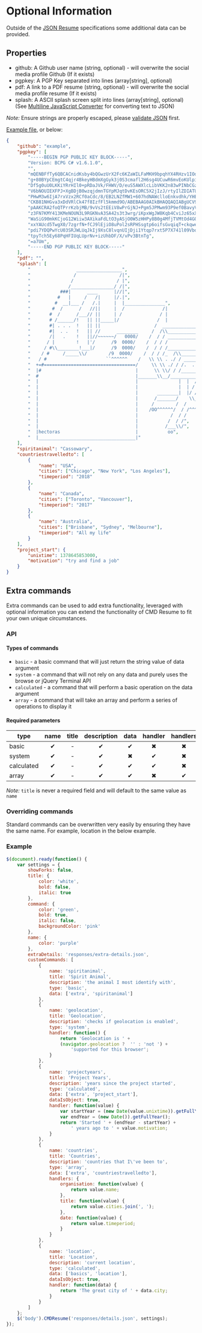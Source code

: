 # Optional Information

Outside of the [JSON Resume][] specifications some
additional data can be provided.

## Properties

- github: A Github user name (string, optional) - will overwrite the social
  media profile Github (If it exists)
- pgpkey: A PGP Key separated into lines (array\[string], optional)
- pdf: A link to a PDF resume (string, optional) - will overwrite the social
  media profile resume (If it exists)
- splash: A ASCII splash screen split into lines (array\[string], optional)
    (See [Multiline JavaScript Converter](https://jsstringconverter.bbody.io/)
    for converting text to JSON)

*Note:* Ensure strings are properly escaped, please
[validate JSON][json lint] first.

[Example file][example], or below:

```json
{
	"github": "example",
	"pgpkey": [
		"-----BEGIN PGP PUBLIC KEY BLOCK-----",
		"Version: BCPG C# v1.6.1.0",
		"",
		"mQENBFfTy6QBCACnidKsby4bQGwzUrX2Fc6KZaWILFaMKH9bpqhYX4RHzv1IOdLD",
		"g+80BYpCEmgtC4qjr4BkeyHBdmXgGyk3j0S3cmafl2H6sg4UCuwR6mvEoKUlpiM8",
		"Df5g0uU0LKKiYRrHIl0+pRDaJVk/FHWV/D/euS5AWXlcLibVKK2n83wPINbCGz1Z",
		"V6bNOUIEXFPJ+XgBDjB0wzqjdmnTGYpMJqtDvKEsORC5X2jIzJ/rtyIlZDIATUGF",
		"PHwM3w6IjA7rxVzx2RCf0aCdc/8/EB2LNZfMW1+607hdNAWclloEnkvdhk/YHEpk",
		"CKB81NHGva3xDdVRlCk47f8IzfFl5kmmd9O/ABEBAAG0AIkBHAQQAQIABgUCV9PL",
		"pAAKCRA2foQTPrrKzbjMB/9vVs2tEEiV8wPrGjNJ+Pgm5JPMwm93P9ef0BavyVtP",
		"z3FN7KMY413KMeNOUN3L9RGKNvA3SA42s3t3wrg/iKpxWgJW8Kqb4CviJz65xX8f",
		"WaSiG90mkKCjoG12Wiiw3AXikaFdLtO3yASjO0W5zHHPy8B0g4MfjTVMtOd4GOfH",
		"xxYAUcd5TwgX0/7zgrfN+fCJ9lEjiO8uPol2sRPHSsgtp6oifsGvqiqT+ckqweD4",
		"pdi7YDQPwYcU03SRJWLUqJkIj9XsC8lvqnUIjDji1Ytqp7rxt5P7X741l09Vbo+s",
		"tpyTch5Ey68PqHFIUqLUprNv+izUhbDF/X/vPv3BtnTg",
		"=a7Um",
		"-----END PGP PUBLIC KEY BLOCK-----"
	],
	"pdf": "",
	"splash": [
		"                 _________________",
		"                /                /|",
		"               /                / |",
		"              /________________/ /|",
		"           ###|      ____      |//|",
		"          #   |     /   /|     |/.|",
		"         #  __|___ /   /.|     |  |_______________",
		"        #  /      /   //||     |  /              /|                  ___",
		"       #  /      /___// ||     | /              / |                 / \\ \\",
		"       # /______/!   || ||_____|/              /  |                /   \\ \\",
		"       #| . . .  !   || ||                    /  _________________/     \\ \\",
		"       #|  . .   !   || //      ________     /  /\\________________  {   /  }",
		"       /|   .    !   ||//~~~~~~/   0000/    /  / / ______________  {   /  /",
		"      / |        !   |'/      /9  0000/    /  / / /             / {   /  /",
		"     / #\\________!___|/      /9  0000/    /  / / /_____________/___  /  /",
		"    / #     /_____\\/        /9  0000/    /  / / /_  /\\_____________\\/  /",
		"   / #                      ``^^^^^^    /   \\ \\ . ./ / ____________   /",
		"  +=#==================================/     \\ \\ ./ / /.  .  .  \\ /  /",
		"  |#                                   |      \\ \\/ / /___________/  /",
		"  #                                    |_______\\__/________________/",
		"  |                                    |               |  |  / /       ",
		"  |                                    |               |  | / /       ",
		"  |                                    |       ________|  |/ /________       ",
		"  |                                    |      /_______/    \\_________/\\       ",
		"  |                                    |     /        /  /           \\ )       ",
		"  |                                    |    /OO^^^^^^/  / /^^^^^^^^^OO\\)       ",
		"  |                                    |            /  / /        ",
		"  |                                    |           /  / /",
		"  |                                    |          /___\\/",
		"  |hectoras                            |           oo",
		"  |____________________________________|"
	],
	"spiritanimal": "Cassowary",
    "countriestravelledto": [
	    {
	        "name": "USA",
	        "cities": ["Chicago", "New York", "Los Angeles"],
	        "timeperiod": "2018"
	    },
	    {
	        "name": "Canada",
	        "cities": ["Toronto", "Vancouver"],
	        "timeperiod": "2017"
	    },
	    {
	        "name": "Australia",
	        "cities": ["Brisbane", "Sydney", "Melbourne"],
	        "timeperiod": "All my life"
	    }
	],
	"project_start": {
		"unixtime": 1378645853000,
		"motivation": "try and find a job"
	}
}
```

## Extra commands

Extra commands can be used to add extra functionality, leveraged with optional
information you can extend the functionality of CMD Resume to fit your own
unique circumstances.

### API
#### Types of commands

- `basic` - a basic command that will just return the string value of data
   argument
- `system` - a command that will not rely on any data and purely uses the
   browse or jQuery Terminal API
- `calculated` - a command that will perform a basic operation on the data
   argument
- `array` - a command that will take an array and perform a series of
   operations to display it

#### Required parameters

| type       | name | title | description | data | handler | handlers |
| ---------- |:----:|:-----:|:-----------:|:----:|:-------:|:--------:|
| basic      | ✔    | -     | ✔           | ✔    | ✖       | ✖        |
| system     | ✔    | -     | ✔           | ✖    | ✔       | ✖        |
| calculated | ✔    | -     | ✔           | ✔    | ✔       | ✖        |
| array      | ✔    | -     | ✔           | ✔    | ✖       | ✔        |

*Note:* `title` is never a required field and will default to the same value as
`name`

### Overriding commands

Standard commands can be overwritten very easily by ensuring they have the same
name. For example, location in the below example.

### Example

```javascript
$(document).ready(function() {
	var settings = {
		showForks: false,
		title: {
			color: 'white',
			bold: false,
			italic: true
		},
		command: {
			color: 'green',
			bold: true,
			italic: false,
			backgroundColor: 'pink'
		},
		name: {
			color: 'purple'
		},
		extraDetails: 'responses/extra-details.json',
		customCommands: [
			{
				name: 'spiritanimal',
				title: 'Spirit Animal',
				description: 'the animal I most identify with',
				type: 'basic',
				data: ['extra', 'spiritanimal']
			},
			{
				name: 'geolocation',
				title: 'Geolocation',
				description: 'checks if geolocation is enabled',
				type: 'system',
				handler: function() {
					return 'Geolocation is ' +
					(navigator.geolocation ?  '' : 'not ') +
						'supported for this browser';
				}
			},
			{
				name: 'projectyears',
				title: 'Project Years',
				description: 'years since the project started',
				type: 'calculated',
				data: ['extra', 'project_start'],
				dataIsObject: true,
				handler: function(value) {
					var startYear = (new Date(value.unixtime)).getFullYear();
					var endYear = (new Date()).getFullYear();
					return 'Started ' + (endYear - startYear) +
						' years ago to ' + value.motivation;
				}
			},
			{
				name: 'countries',
				title: 'Countries',
				description: 'countries that I\'ve been to',
				type: 'array',
				data: ['extra', 'countriestravelledto'],
				handlers: {
					organisation: function(value) {
						return value.name;
					},
					title: function(value) {
						return value.cities.join(', ');
					},
					date: function(value) {
						return value.timeperiod;
					}
				}
			},
			{
				name: 'location',
				title: 'Location',
				description: 'current location',
				type: 'calculated',
				data: ['basics', 'location'],
				dataIsObject: true,
				handler: function(data) {
					return 'The great city of ' + data.city;
				}
			}
		]
	};
	$('body').CMDResume('responses/details.json', settings);
});

```

[example]: https://github.com/bbody/CMD-Resume/blob/master/responses/extra-details.json
[json lint]: https://jsonlint.com/
[json resume]: https://jsonresume.org/
